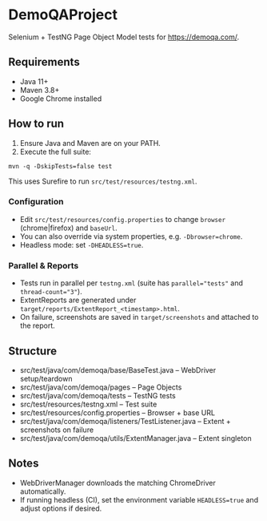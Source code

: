 # DemoQAProject

Selenium + TestNG Page Object Model tests for https://demoqa.com/.

## Requirements
- Java 11+
- Maven 3.8+
- Google Chrome installed

## How to run
1. Ensure Java and Maven are on your PATH.
2. Execute the full suite:

```
mvn -q -DskipTests=false test
```

This uses Surefire to run `src/test/resources/testng.xml`.

### Configuration
- Edit `src/test/resources/config.properties` to change `browser` (chrome|firefox) and `baseUrl`.
- You can also override via system properties, e.g. `-Dbrowser=chrome`.
- Headless mode: set `-DHEADLESS=true`.

### Parallel & Reports
- Tests run in parallel per `testng.xml` (suite has `parallel="tests"` and `thread-count="3"`).
- ExtentReports are generated under `target/reports/ExtentReport_<timestamp>.html`.
- On failure, screenshots are saved in `target/screenshots` and attached to the report.

## Structure
- src/test/java/com/demoqa/base/BaseTest.java – WebDriver setup/teardown
- src/test/java/com/demoqa/pages – Page Objects
- src/test/java/com/demoqa/tests – TestNG tests
- src/test/resources/testng.xml – Test suite
 - src/test/resources/config.properties – Browser + base URL
 - src/test/java/com/demoqa/listeners/TestListener.java – Extent + screenshots on failure
 - src/test/java/com/demoqa/utils/ExtentManager.java – Extent singleton

## Notes
- WebDriverManager downloads the matching ChromeDriver automatically.
- If running headless (CI), set the environment variable `HEADLESS=true` and adjust options if desired.
